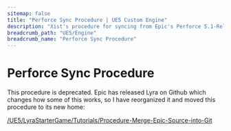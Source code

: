 ```yaml
---
sitemap: false
title: "Perforce Sync Procedure | UE5 Custom Engine"
description: "Xist's procedure for syncing from Epic's Perforce 5.1-Release Stream"
breadcrumb_path: "UE5/Engine"
breadcrumb_name: "Perforce Sync Procedure"
---
```


# Perforce Sync Procedure

This procedure is deprecated.  Epic has released Lyra on Github which changes how some of
this works, so I have reorganized it and moved this procedure to its new home:

[/UE5/LyraStarterGame/Tutorials/Procedure-Merge-Epic-Source-into-Git](/UE5/LyraStarterGame/Tutorials/Procedure-Merge-Epic-Source-into-Git)
